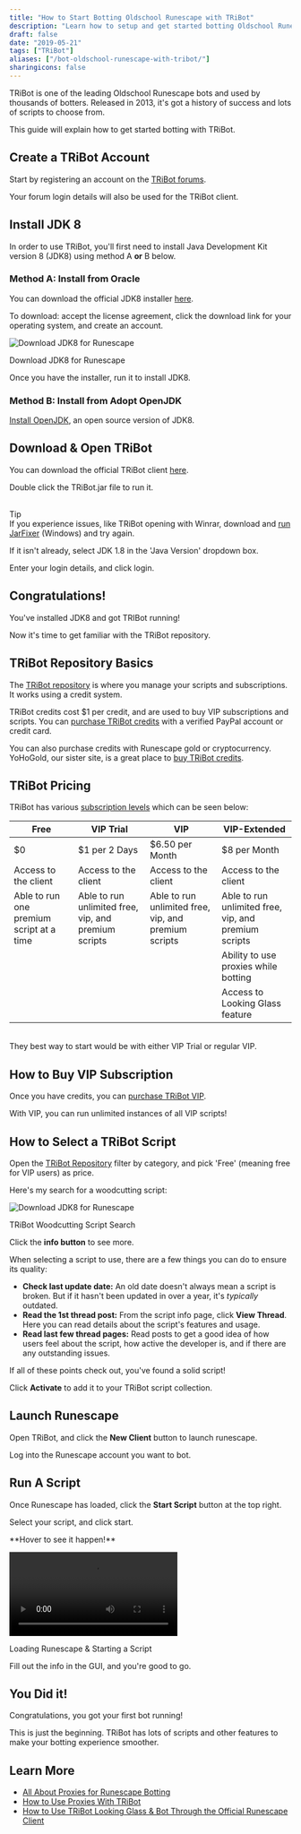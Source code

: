 ```yaml
---
title: "How to Start Botting Oldschool Runescape with TRiBot"
description: "Learn how to setup and get started botting Oldschool Runescape with TRiBot."
draft: false
date: "2019-05-21"
tags: ["TRiBot"]
aliases: ["/bot-oldschool-runescape-with-tribot/"]
sharingicons: false
---
```

TRiBot is one of the leading Oldschool Runescape bots and used by thousands of botters. Released in 2013, it's got a history of success and lots of scripts to choose from.

This guide will explain how to get started botting with TRiBot.
<!--more-->
## Create a TRiBot Account
Start by registering an account on the <a href="https://tribot.org/forums/register/" target="_blank">TRiBot forums</a>.

Your forum login details will also be used for the TRiBot client.

## Install JDK 8
In order to use TRiBot, you'll first need to install Java Development Kit version 8 (JDK8) using method A **or** B below.

### Method A: Install from Oracle
You can download the official JDK8 installer <a href="https://www.oracle.com/technetwork/java/javase/downloads/jdk8-downloads-2133151.html" target="_blank">here</a>.

To download: accept the license agreement, click the download link for your operating system, and create an account.

<div class="caption">
  <img src="/img/download-jdk.png" alt="Download JDK8 for Runescape">
  <p class="caption-text">Download JDK8 for Runescape</p>
</div>

Once you have the installer, run it to install JDK8.

### Method B: Install from Adopt OpenJDK
<a href="https://adoptopenjdk.net/" target="_blank">Install OpenJDK</a>, an open source version of JDK8.


## Download & Open TRiBot
You can download the official TRiBot client <a href="https://tribot.org/download.php" target="_blank">here</a>.

Double click the TRiBot.jar file to run it.

<div class="row tip-card">
  <div class="col-md-3 col-sm-12 tip-left">
    <div class='tip-left-container'>
    <i class="fal fa-3x fa-lightbulb"></i>
    <br />
    Tip
  </div>
  </div>
  <div class="col-md-9 col-sm-12 tip-right">
    If you experience issues, like TRiBot opening with Winrar, download and <a href="https://johann.loefflmann.net/en/software/jarfix/index.html" target="_blank">run JarFixer</a> (Windows) and try again.
  </div>
</div>

If it isn't already, select JDK 1.8 in the 'Java Version' dropdown box.

Enter your login details, and click login.

## <i class="fas fa-trophy-alt"></i> Congratulations!
You've installed JDK8 and got TRIBot running!

Now it's time to get familiar with the TRiBot repository.

## TRiBot Repository Basics
The <a href="https://tribot.org/repository/user_panel/transfer_credits/" target="_blank">TRiBot repository</a> is where you manage your scripts and subscriptions. It works using a credit system.

TRiBot credits cost $1 per credit, and are used to buy VIP subscriptions and scripts. You can <a href="https://tribot.org/repository/user_panel/purchase_credits/" target="_blank">purchase TRiBot credits</a> with a verified PayPal account or credit card.

You can also purchase credits with Runescape gold or cryptocurrency. YoHoGold, our sister site, is a great place to <a href="https://www.yohogold.com/buy-tribot-credits" target="_blank">buy TRiBot credits</a>.

## TRiBot Pricing
TRiBot has various <a href="https://tribot.org/#pricing" target="_blank">subscription levels</a> which can be seen below:
<div class='table-container'>

  Free    | VIP Trial  | VIP | VIP-Extended |
  ---|---|---|---|
  $0     | $1 per 2 Days   |$6.50 per Month  |$8 per Month  |
  Access to the client | Access to the client   |Access to the client|Access to the client  |
  Able to run one premium script at a time   | Able to run unlimited free, vip, and premium scripts   |Able to run unlimited free, vip, and premium scripts |Able to run unlimited free, vip, and premium scripts|
     |   ||Ability to use proxies while botting  |
     |    ||Access to Looking Glass feature  |

</div>
<br>
They best way to start would be with either VIP Trial or regular VIP.

## How to Buy VIP Subscription
Once you have credits, you can <a href="https://tribot.org/repository/user_panel/vip" target="_blank">purchase TRiBot VIP</a>.

With VIP, you can run unlimited instances of all VIP scripts!

## How to Select a TRiBot Script
Open the <a href="https://tribot.org/repository" target="_blank">TRiBot Repository</a> filter by category, and pick 'Free' (meaning free for VIP users) as price.

Here's my search for a woodcutting script:
<div class="caption">
  <img class="lazy" data-src="/img/tribot-repository-search.png" alt="Download JDK8 for Runescape"/>
  <p class="caption-text">TRiBot Woodcutting Script Search</p>
</div>

Click the **info button** to see more.

When selecting a script to use, there are a few things you can do to ensure its quality:

* **Check last update date:** An old date doesn't always mean a script is broken. But if it hasn't been updated in over a year, it's *typically* outdated.
* **Read the 1st thread post:** From the script info page, click **View Thread**. Here you can read details about the script's features and usage.
* **Read last few thread pages:** Read posts to get a good idea of how users feel about the script, how active the developer is, and if there are any outstanding issues.

If all of these points check out, you've found a solid script!

Click **Activate** to add it to your TRiBot script collection.

## Launch Runescape
Open TRiBot, and click the **New Client** button to launch runescape.

Log into the Runescape account you want to bot.

## Run A Script
Once Runescape has loaded, click the **Start Script** button at the top right.

Select your script, and click start.
<div class="caption">
  <p class="caption-text">**Hover to see it happen!**</p>
  <video id="video" onmouseover="play()" onmouseout="currentTime=0;pause();" style="max-width:100%">
    <source src="/img/load tribot and script.mp4" type="video/mp4" />
    Your browser does not support HTML5 video.
  </video>
  <p class="caption-text">Loading Runescape & Starting a Script</p>
</div>

Fill out the info in the GUI, and you're good to go.

## <i class="fas fa-trophy-alt"></i> You Did it!
Congratulations, you got your first bot running!

This is just the beginning. TRiBot has lots of  scripts and other features to make your botting experience smoother.

## Learn More

* <a href="/post/all-about-proxies-for-runescape-botting">All About Proxies for Runescape Botting</a>
* <a href="/post/how-to-use-proxies-with-tribot/">How to Use Proxies With TRiBot</a>
* <a href="/post/how-to-use-tribot-looking-glass/">How to Use TRiBot Looking Glass & Bot Through the Official Runescape Client</a>

<div id='discourse-comments'></div>

<script type="text/javascript">
  DiscourseEmbed = { discourseUrl: 'https://community.rsbotspot.com/',
                     discourseEmbedUrl: 'https://rsbotspot.com' };

  (function() {
    var d = document.createElement('script'); d.type = 'text/javascript'; d.async = true;
    d.src = DiscourseEmbed.discourseUrl + 'javascripts/embed.js';
    (document.getElementsByTagName('head')[0] || document.getElementsByTagName('body')[0]).appendChild(d);
  })();
</script>